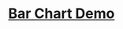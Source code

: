 <!---
{"next":"Topics/key_takeaways.md","title":"Bar Chart Demo"}
-->

# [Bar Chart Demo](https://codepen.io/jkeohan/pen/5e1b6b72afa29bd44da4430a71d693c1)



